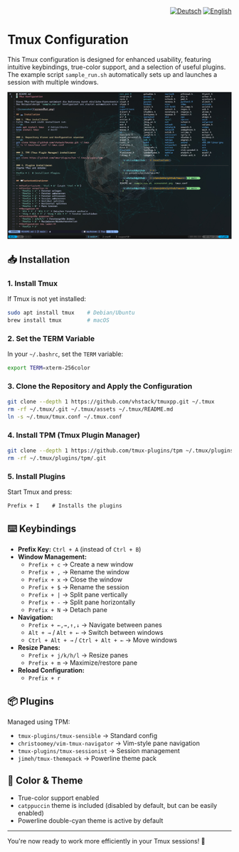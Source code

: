 <p align="right">
  <a href="README.md"><img src="https://flagcdn.com/16x12/de.png" alt="Deutsch" title="Zur deutschen Version wechseln" /></a>  <a href="README.en.md"><img src="https://flagcdn.com/16x12/gb.png" alt="English" title="Switch to English" /></a>
</p>

# Tmux Configuration

This Tmux configuration is designed for enhanced usability, featuring intuitive keybindings, true-color support, 
and a selection of useful plugins.
The example script `sample_run.sh` automatically sets up and launches a session with multiple windows.  

![Screenshot](assets/screenshot.png)

## 📥 Installation

### 1. Install Tmux

If Tmux is not yet installed:

```bash
sudo apt install tmux    # Debian/Ubuntu
brew install tmux        # macOS
```

### 2. Set the TERM Variable

In your `~/.bashrc`, set the `TERM` variable:

```bash
export TERM=xterm-256color
```

### 3. Clone the Repository and Apply the Configuration

```bash
git clone --depth 1 https://github.com/vhstack/tmuxpp.git ~/.tmux
rm -rf ~/.tmux/.git ~/.tmux/assets ~/.tmux/README.md
ln -s ~/.tmux/tmux.conf ~/.tmux.conf
```

### 4. Install TPM (Tmux Plugin Manager)

```bash
git clone --depth 1 https://github.com/tmux-plugins/tpm ~/.tmux/plugins/tpm
rm -rf ~/.tmux/plugins/tpm/.git
```

### 5. Install Plugins

Start Tmux and press:

```tmux
Prefix + I    # Installs the plugins
```

## ⌨️ Keybindings

- **Prefix Key:** `Ctrl + A` (instead of `Ctrl + B`)
- **Window Management:**
  - `Prefix + c` → Create a new window
  - `Prefix + ,` → Rename the window
  - `Prefix + x` → Close the window
  - `Prefix + $` → Rename the session
  - `Prefix + |` → Split pane vertically
  - `Prefix + -` → Split pane horizontally
  - `Prefix + N` → Detach pane
- **Navigation:**
  - `Prefix + ←,→,↑,↓` → Navigate between panes
  - `Alt + →` / `Alt + ←` → Switch between windows
  - `Ctrl + Alt + →` / `Ctrl + Alt + ←` → Move windows
- **Resize Panes:**
  - `Prefix + j/k/h/l` → Resize panes
  - `Prefix + m` → Maximize/restore pane
- **Reload Configuration:**
  - `Prefix + r`

## 📦 Plugins

Managed using TPM:

- `tmux-plugins/tmux-sensible` → Standard config
- `christoomey/vim-tmux-navigator` → Vim-style pane navigation
- `tmux-plugins/tmux-sessionist` → Session management
- `jimeh/tmux-themepack` → Powerline theme pack

## 🎨 Color & Theme

- True-color support enabled
- `catppuccin` theme is included (disabled by default, but can be easily enabled)
- Powerline double-cyan theme is active by default

---

You're now ready to work more efficiently in your Tmux sessions! 🚀
